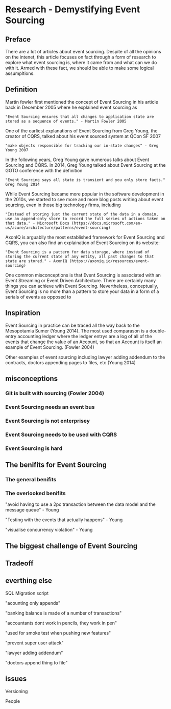 # Research - Demystifying Event Sourcing

## Preface

There are a lot of articles about event sourcing. Despite of all the opinions on the intenet, this article focuses on fact through a form of research to explore what event sourcing is, where it came from and what can we do with it. Armed with these fact, we should be able to make some logical assumpltions.

## Definition

Martin fowler first mentioned the concept of Event Sourcing in his article back in December 2005 where he explained event sourcing as 

    "Event Sourcing ensures that all changes to application state are stored as a sequence of events." - Martin Fowler 2005

One of the earliest explanations of Event Sourcing from Greg Young, the creator of CQRS, talked about his event sourced system at QCon SF 2007 

    "make objects responsible for tracking our in-state changes" - Greg Young 2007
    
In the following years, Greg Young gave numerous talks about Event Sourcing and CQRS. in 2014, Greg Young talked about Event Sourcing at the GOTO conference with the definition 

    "Event Sourcing says all state is transient and you only store facts." Greg Young 2014

While Event Sourcing became more popular in the software development in the 2010s, we started to see more and more blog posts writing about event sourcing, even in those big technology firms, including 

    "Instead of storing just the current state of the data in a domain, use an append-only store to record the full series of actions taken on that data." - Microsoft Docs (https://docs.microsoft.com/en-us/azure/architecture/patterns/event-sourcing)

AxonIQ is arguablly the most established framework for Event Sourcing and CQRS, you can also find an explaination of Event Sourcing on its website:

    "Event Sourcing is a pattern for data storage, where instead of storing the current state of any entity, all past changes to that state are stored." - AxonIQ (https://axoniq.io/resources/event-sourcing)

One common misconceptions is that Event Sourcing is associated with an Event Streaming or Event Driven Architecture. There are certainly many things you can achieve with Event Sourcing. Nevertheless, conceptually, Event Sourcing is no more than a pattern to store your data in a form of a serials of events as opposed to 

## Inspiration

Event Sourcing in practice can be traced all the way back to the Mesopotamia Sumer (Young 2014). The most used comparason is a double-entry accounting ledger where the ledger entrys are a log of all of the events that change the value of an Account, so that an Account is itself an example of Event Sourcing. (Fowler 2004)



Other examples of event sourcing including lawyer adding addendum to the contracts, doctors appending pages to files, etc (Young 2014)


## misconceptions

### Git is built with sourcing (Fowler 2004)


### Event Sourcing needs an event bus


### Event Sourcing is not enterprisey


### Event Sourcing needs to be used with CQRS


### Event Sourcing is hard


## The benifits for Event Sourcing

### The general benifits


### The overlooked benifits

"avoid having to use a 2pc transaction between the data model and the message queue" - Young 

"Testing with the events that actually happens" - Young

"visualise concurrency violation" - Young

## The biggest challenge of Event Sourcing



## Tradeoff



## everthing else
SQL Migration script

"acounting only appends"

"banking balance is made of a number of transactions"

"accountants dont work in pencils, they work in pen"

"used for smoke test when pushing new features"

"prevent super user attack"

"lawyer adding addendum"

"doctors append thing to file"


## issues

Versioning

People